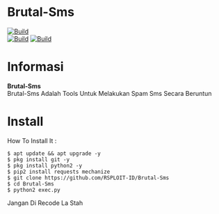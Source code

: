 # Brutal-Sms

[![Build](https://img.shields.io/badge/Author%20By-RSPLOIT%20ID-green?style=for-the-badge&logo=appveyor)]()<br>
[![Build](https://img.shields.io/badge/BrutalSms-1.0-brightgreen.svg?maxAge=259200)]()
[![Build](https://img.shields.io/badge/Code-Python2.7-brightgreen.svg)]()

# Informasi
**Brutal-Sms** <br>
Brutal-Sms Adalah Tools Untuk Melakukan Spam Sms Secara Beruntun

# Install
How To Install It :
```
$ apt update && apt upgrade -y
$ pkg install git -y
$ pkg install python2 -y
$ pip2 install requests mechanize
$ git clone https://github.com/RSPLOIT-ID/Brutal-Sms
$ cd Brutal-Sms
$ python2 exec.py
```

Jangan Di Recode La Stah
